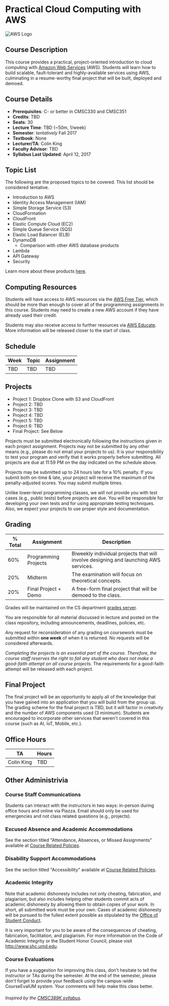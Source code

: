 # Practical Cloud Computing with AWS

![AWS Logo](https://upload.wikimedia.org/wikipedia/commons/thumb/1/1d/AmazonWebservices_Logo.svg/2000px-AmazonWebservices_Logo.svg.png)

## Course Description

This course provides a practical, project-oriented introduction to cloud computing with [Amazon Web Services](https://aws.amazon.com/about-aws/) (AWS). Students will learn how to build scalable, fault-tolerant and highly-available services using AWS, culminating in a resume-worthy final project that will be built, deployed and demoed.

## Course Details

- **Prerequisites**: C- or better in CMSC330 and CMSC351
- **Credits**: TBD
- **Seats**: 30
- **Lecture Time**: TBD (~50m, 1/week)
- **Semester**: *tentatively* Fall 2017
- **Textbook**: None
- **Lecturer/TA**: Colin King
- **Faculty Advisor**: TBD
- **Syllabus Last Updated**: April 12, 2017

## Topic List

The following are the proposed topics to be covered. This list should be considered tentative.

- Introduction to AWS
- Identity Access Management (IAM)
- Simple Storage Service (S3)
- CloudFormation
- CloudFront
- Elastic Compute Cloud (EC2)
- Simple Queue Service (SQS)
- Elastic Load Balancer (ELB)
- DynamoDB 
	- Comparison with other AWS database products
- Lambda
- API Gateway
- Security

Learn more about these products [here](https://www.amazonaws.cn/en/products/).

## Computing Resources

Students will have access to AWS resources via the [AWS Free Tier](https://aws.amazon.com/s/dm/optimization/server-side-test/free-tier/free_np/), which should be more than enough to cover all of the programming assignments in this course. Students may need to create a new AWS account if they have already used their credit.

Students may also receive access to further resources via [AWS Educate](https://aws.amazon.com/education/awseducate/). More information will be released closer to the start of class.

## Schedule

| Week | Topic | Assignment |
| ---- | ----- | ---------- |
| TBD  | TBD   | TBD        |

## Projects

- Project 1: Dropbox Clone with S3 and CloudFront
- Project 2: TBD
- Project 3: TBD
- Project 4: TBD
- Project 5: TBD
- Project 6: TBD
- Final Project: See Below

Projects must be submitted electronically following the instructions given in each project assignment. Projects may not be submitted by any other means (e.g., please do not email your projects to us). It is your responsibility to test your program and verify that it works properly before submitting. All projects are due at 11:59 PM on the day indicated on the schedule above.

Projects may be submitted up to 24 hours late for a 10% penalty. If you submit both on-time & late, your project will receive the maximum of the penalty-adjusted scores.  You may submit multiple times.

Unlike lower-level programming classes, we will not provide you with test cases (e.g., public tests) before projects are due. You will be responsible for developing your own tests and for using appropriate testing techniques. Also, we expect your projects to use proper style and documentation.

## Grading

| % Total | Assignment           | Description |
| ------- | -------------------- | ----------- |
| 60%     | Programming Projects | Biweekly individual projects that will involve designing and launching AWS services. |
| 20%     | Midterm              | The examination will focus on theoretical concepts. |
| 20%     | Final Project + Demo | A free-form final project that will be demoed to the class. |

Grades will be maintained on the CS department [grades server](https://grades.cs.umd.edu/).

You are responsible for all material discussed in lecture and posted on the class repository, including announcements, deadlines, policies, etc.

Any request for reconsideration of any grading on coursework must be submitted within **one week** of when it is returned. No requests will be considered afterwards.

*Completing the projects is an essential part of the course. Therefore, the course staff reserves the right to fail any student who does not make a good-faith attempt on all course projects.* The requirements for a good-faith attempt will be released with each project.

## Final Project

The final project will be an opportunity to apply all of the knowledge that you have gained into an application that you will build from the group up. The grading scheme for the final project is TBD, but it will factor in creativity and the number of AWS components used (3 minimum). Students are encouraged to incorporate other services that weren't covered in this course (such as AI, IoT, Mobile, etc.).

## Office Hours

| TA         | Hours |
| ---------- | ----- |
| Colin King | TBD   |

## Other Administrivia

### Course Staff Communications

Students can interact with the instructors in two ways: in-person during office hours and online via Piazza. Email should only be used for emergencies and not class related questions (e.g., projects).

### Excused Absence and Academic Accommodations
See the section titled "Attendance, Absences, or Missed Assignments" available at [Course Related Policies](http://www.ugst.umd.edu/courserelatedpolicies.html).

### Disability Support Accommodations

See the section titled "Accessibility" available at [Course Related Policies](http://www.ugst.umd.edu/courserelatedpolicies.html).

### Academic Integrity

Note that academic dishonesty includes not only cheating, fabrication, and plagiarism, but also includes helping other students commit acts of academic dishonesty by allowing them to obtain copies of your work. In short, all submitted work must be your own. Cases of academic dishonesty will be pursued to the fullest extent possible as stipulated by the [Office of Student Conduct](http://osc.umd.edu/OSC/Default.aspx).

It is very important for you to be aware of the consequences of cheating, fabrication, facilitation, and plagiarism. For more information on the Code of Academic Integrity or the Student Honor Council, please visit http://www.shc.umd.edu.

### Course Evaluations

If you have a suggestion for improving this class, don't hesitate to tell the instructor or TAs during the semester. At the end of the semester, please don't forget to provide your feedback using the campus-wide CourseEvalUM system. Your comments will help make this class better.

###### Inspired by the [CMSC389K syllabus](https://github.com/CMSC389K/spring17/blob/master/README.md).